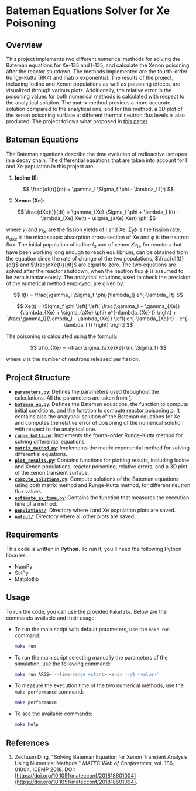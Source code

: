 # Bateman Equations Solver for Xe Poisoning

## Overview

This project implements two different numerical methods for solving the Bateman equations for Xe-135 and I-135, and calculate the Xenon poisoning after the reactor shutdown. The methods implemented are the fourth-order Runge-Kutta (RK4) and matrix exponential. The results of the project, including Iodine and Xenon populations as well as poisoning effects, are visualized through various plots. Additionally, the relative error in the poisoning values for both numerical methods is calculated with respect to the analytical solution. The matrix method provides a more accurate solution compared to the analytical one, and for this method, a 3D plot of the xenon poisoning surface at different thermal neutron flux levels is also produced. The project follows what proposed in [this paper](#references).

## Bateman Equations

The Bateman equations describe the time evolution of radioactive isotopes in a decay chain. The differential equations that are taken into account for I and Xe population in this project are:

1. **Iodine (I)**:
   
  $$ \frac{dI(t)}{dt} = \gamma_I \Sigma_f \phi - \lambda_I I(t)
  $$

2. **Xenon (Xe)**:
   
  $$ \frac{dXe(t)}{dt} = \gamma_{Xe} \Sigma_f \phi + \lambda_I I(t) - \lambda_{Xe} Xe(t) - \sigma_{aXe} Xe(t) \phi
  $$

where $\gamma_I$ and $\gamma_{Xe}$ are the fission yields of I and Xe, $\Sigma_f \phi$ is the fission rate, $\sigma_{aXe}$ is the microscopic absorption cross-section of Xe and $\phi$ is the neutron flux.
The initial population of iodine $I_0$ and of xenon $Xe_0$, for reactors that have been working long enough to reach equilibrium, can be obtained from the equation since the rate of change of the two populations, $\frac{dI(t)}{dt}$ and $\frac{dXe(t)}{dt}$ are equal to zero. The two equations are solved after the reactor shutdown, when the neutron flux $\phi$ is assumed to be zero istantaneously.
The analytical solutions, used to check the precision of the numerical method employed, are given by: 

$$ I(t) = \frac{\gamma_I \Sigma_f \phi}{\lambda_I} e^{-\lambda_I t}
$$

$$ Xe(t) = \Sigma_f \phi \left[ \left( \frac{\gamma_I + \gamma_{Xe}}{\lambda_{Xe} + \sigma_{aXe} \phi} e^{-\lambda_{Xe} t} \right) + \frac{\gamma_I}{\lambda_I - \lambda_{Xe}} \left( e^{-\lambda_{Xe} t} - e^{-\lambda_I t} \right) \right]
$$

The poisoning is calculated using the formula:

$$ \rho_{Xe} = -\frac{\sigma_{aXe}Xe}{\nu \Sigma_f}
$$

where $\nu$ is the number of neutrons released per fission.

## Project Structure

- **[`parameters.py`](./parameters.py)**: Defines the parameters used throughout the calculations. All the parameters are taken from [1](#references).
- **[`bateman_eq.py`](./bateman_eq.py)**: Defines the Bateman equations, the function to compute initial conditions, and the function to compute reactor poisoning $\rho$. It contains also the analytical solution of the Bateman equations for Xe and computes the relative error of poisoning of the numerical solution with respect to the analytical one.
- **[`runge_kutta.py`](./runge_kutta.py)**: Implements the fourth-order Runge-Kutta method for solving differential equations.
- **[`matrix_method.py`](./matrix_method.py)**: Implements the matrix exponential method for solving differential equations.
- **[`plot_results.py`](./plot_results.py)**: Contains functions for plotting results, including Iodine and Xenon populations, reactor poisoning, relative errors, and a 3D plot of the xenon transient surface.
- **[`compute_solutions.py`](./compute_solutions.py)**: Compute solutions of the Bateman equations using both matrix method and Runge-Kutta method, for different neutron flux values.
- **[`estimate_ex_time.py`](./estimate_ex_time.py)**: Contains the function that measures the execution time of a method.
- **[`populations/`](./populations)**: Directory where I and Xe population plots are saved.
- **[`output/`](./output)**: Directory where all other plots are saved.

## Requirements

This code is written in **Python**. To run it, you'll need the following Python libraries:

- NumPy
- SciPy
- Matplotlib

## Usage

To run the code, you can use the provided `Makefile`. Below are the commands available and their usage:

- To run the main script with default parameters, use the `make run` command:

   ```bash
   make run
   ```
- To run the main script selecting manually the parameters of the simulation, use the following command:
   ```bash
   make run ARGS='--time-range <start> <end> --dt <value>'
   ```
- To measure the execution time of the two numerical methods, use the `make performance` command:

   ```bash
   make performance
   ```
- To see the available commands:

   ```bash
   make help
   ```

## References

1. Zechuan Ding, "Solving Bateman Equation for Xenon Transient Analysis Using Numerical Methods," *MATEC Web of Conferences*, vol. 186, 01004, ICEMP 2018. DOI: [https://doi.org/10.1051/matecconf/201818601004](https://doi.org/10.1051/matecconf/201818601004). 
